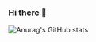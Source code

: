 ### Hi there 👋
![Anurag's GitHub stats](https://github-readme-stats.vercel.app/api?ja03=anuraghazra&show_icons=true&theme=transparent)
